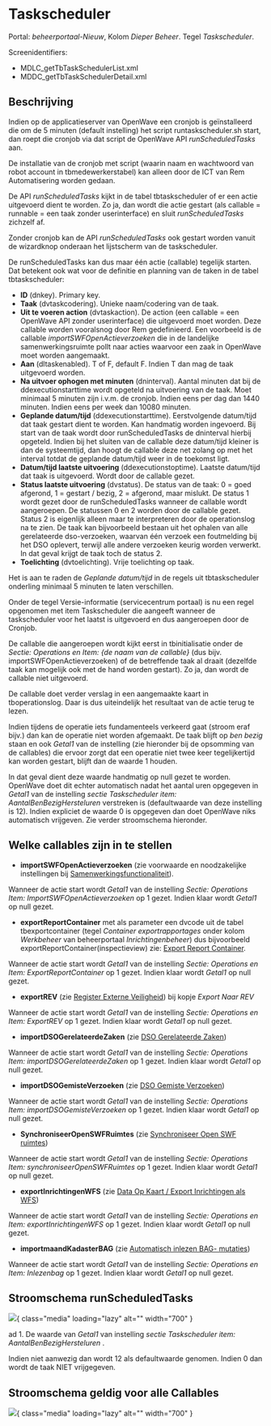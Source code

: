 # Taskscheduler

Portal: _beheerportaal-Nieuw_, Kolom _Dieper Beheer_. Tegel _Taskscheduler_.

Screenidentifiers:

- MDLC_getTbTaskSchedulerList.xml
- MDDC_getTbTaskSchedulerDetail.xml

## Beschrijving

Indien op de applicatieserver van OpenWave een cronjob is geïnstalleerd die om de 5 minuten (default instelling) het script runtaskscheduler.sh start, dan
roept die cronjob via dat script de OpenWave API _runScheduledTasks_ aan.

De installatie van de cronjob met script (waarin naam en wachtwoord van robot account in tbmedewerkerstabel) kan alleen door de ICT van Rem Automatisering worden gedaan.

De API _runScheduledTasks_ kijkt in de tabel tbtaskscheduler of er een actie uitgevoerd dient te worden. Zo ja, dan wordt die actie gestart (als callable = runnable = een taak zonder userinterface) en sluit _runScheduledTasks_ zichzelf af.

Zonder cronjob kan de API _runScheduledTasks_ ook gestart worden vanuit de wizardknop onderaan het lijstscherm van de taskscheduler.

De runScheduledTasks kan dus maar één actie (callable) tegelijk starten. Dat betekent ook wat voor de definitie en planning van de taken in de tabel tbtaskscheduler:

- **ID** (dnkey). Primary key.
- **Taak** (dvtaskcodering). Unieke naam/codering van de taak.
- **Uit te voeren action** (dvtaskaction). De action (een callable = een OpenWave API zonder userinterface) die uitgevoerd moet worden. Deze callable worden vooralsnog door Rem gedefinieerd. Een voorbeeld is de callable _importSWFOpenActieverzoeken_ die in de landelijke samenwerkingsruimte pollt naar acties waarvoor een zaak in OpenWave moet worden aangemaakt.
- **Aan** (dltaskenabled). T of F, default F. Indien T dan mag de taak uitgevoerd worden.
- **Na uitvoer ophogen met minuten** (dninterval). Aantal minuten dat bij de ddexecutionstarttime wordt opgeteld na uitvoering van de taak. Moet minimaal 5 minuten zijn i.v.m. de cronjob. Indien eens per dag dan 1440 minuten. Indien eens per week dan 10080 minuten.
- **Geplande datum/tijd** (ddexecutionstarttime). Eerstvolgende datum/tijd dat taak gestart dient te worden. Kan handmatig worden ingevoerd. Bij start van de taak wordt door runScheduledTasks de dninterval hierbij opgeteld. Indien bij het sluiten van de callable deze datum/tijd kleiner is dan de systeemtijd, dan hoogt de callable deze net zolang op met het interval totdat de geplande datum/tijd weer in de toekomst ligt.
- **Datum/tijd laatste uitvoering** (ddexecutionstoptime). Laatste datum/tijd dat taak is uitgevoerd. Wordt door de callable gezet.
- **Status laatste uitvoering** (dvstatus). De status van de taak: 0 = goed afgerond, 1 = gestart / bezig, 2 = afgerond, maar mislukt. De status 1 wordt gezet door de runScheduledTasks wanneer de callable wordt aangeroepen. De statussen 0 en 2 worden door de callable gezet. Status 2 is eigenlijk alleen maar te interpreteren door de operationslog na te zien. De taak kan bijvoorbeeld bestaan uit het ophalen van alle gerelateerde dso-verzoeken, waarvan één verzoek een foutmelding bij het DSO oplevert, terwijl alle andere verzoeken keurig worden verwerkt. In dat geval krijgt de taak toch de status 2.
- **Toelichting** (dvtoelichting). Vrije toelichting op taak.

Het is aan te raden de _Geplande datum/tijd_ in de regels uit tbtaskscheduler onderling minimaal 5 minuten te laten verschillen.

Onder de tegel Versie-informatie (servicecentrum portaal) is nu een regel opgenomen met item Taskscheduler die aangeeft wanneer de taskscheduler voor het laatst is uitgevoerd en dus aangeroepen door de Cronjob.

De callable die aangeroepen wordt kijkt eerst in tbinitialisatie onder de _Sectie: Operations en Item: {de naam van de callable}_ (dus bijv. importSWFOpenActieverzoeken) of de betreffende taak al draait (dezelfde taak kan mogelijk ook met de hand worden gestart). Zo ja, dan wordt de callable niet uitgevoerd.

De callable doet verder verslag in een aangemaakte kaart in tboperationslog. Daar is dus uiteindelijk het resultaat van de actie terug te lezen.

Indien tijdens de operatie iets fundamenteels verkeerd gaat (stroom eraf bijv.) dan kan de operatie niet worden afgemaakt. De taak blijft op _ben bezig_ staan en ook _Getal1_ van de instelling (zie hieronder bij de opsomming van de callables) die ervoor zorgt dat een operatie niet twee keer tegelijkertijd kan worden gestart, blijft dan de waarde 1 houden.

In dat geval dient deze waarde handmatig op null gezet te worden. OpenWave doet dit echter automatisch nadat het aantal uren opgegeven in _Getal1_ van de instelling _sectie Taskscheduler item: AantalBenBezigHersteluren_ verstreken is (defaultwaarde van deze instelling is 12). Indien expliciet de waarde 0 is opgegeven dan doet OpenWave niks automatisch vrijgeven. Zie verder stroomschema hieronder.

## Welke callables zijn in te stellen

- **importSWFOpenActieverzoeken** (zie voorwaarde en noodzakelijke instellingen bij [Samenwerkingsfunctionaliteit](/instellen_inrichten/samenwerkingsfunctionaliteit.md)).

Wanneer de actie start wordt _Getal1_ van de instelling _Sectie: Operations Item: ImportSWFOpenActieverzoeken_ op 1 gezet. Indien klaar wordt _Getal1_ op null gezet.

- **exportReportContainer** met als parameter een dvcode uit de tabel tbexportcontainer (tegel _Container exportrapportages_ onder kolom _Werkbeheer_ van beheerportaal _Inrichtingenbeheer_) dus bijvoorbeeld exportReportContainer(inspectieview) zie: [Export Report Container](/instellen_inrichten/export_report_container.md).

Wanneer de actie start wordt _Getal1_ van de instelling _Sectie: Operations en Item: ExportReportContainer_ op 1 gezet. Indien klaar wordt _Getal1_ op null gezet.

- **exportREV** (zie [Register Externe Veiligheid](/instellen_inrichten/register_exrterne_veiligheid.md)) bij kopje _Export Naar REV_

Wanneer de actie start wordt _Getal1_ van de instelling _Sectie: Operations en Item: ExportREV_ op 1 gezet. Indien klaar wordt _Getal1_ op null gezet.

- **importDSOGerelateerdeZaken** (zie [DSO Gerelateerde Zaken](/probleemoplossing/programmablokken/dso_gerelateerde_zaken.md))

Wanneer de actie start wordt _Getal1_ van de instelling _Sectie: Operations Item: importDSOGerelateerdeZaken_ op 1 gezet. Indien klaar wordt _Getal1_ op null gezet.

- **importDSOGemisteVerzoeken** (zie [DSO Gemiste Verzoeken](/probleemoplossing/programmablokken/dso_gemiste_verzoeken.md))

Wanneer de actie start wordt _Getal1_ van de instelling _Sectie: Operations Item: importDSOGemisteVerzoeken_ op 1 gezet. Indien klaar wordt _Getal1_ op null gezet.

- **SynchroniseerOpenSWFRuimtes** (zie [Synchroniseer Open SWF ruimtes](/probleemoplossing/programmablokken/synchroniseer_open_swfruimtes.md))

Wanneer de actie start wordt _Getal1_ van de instelling _Sectie: Operations Item: synchroniseerOpenSWFRuimtes_ op 1 gezet. Indien klaar wordt _Getal1_ op null gezet.

- **exportInrichtingenWFS** (zie [Data Op Kaart / Export Inrichtingen als WFS](/instellen_inrichten/data_op_kaart.md))

Wanneer de actie start wordt _Getal1_ van de instelling _Sectie: Operations en Item: exportInrichtingenWFS_ op 1 gezet. Indien klaar wordt _Getal1_ op null gezet.

- **importmaandKadasterBAG** (zie [Automatisch inlezen BAG- mutaties](/probleemoplossing/programmablokken/automatisch_inlezen_bag_-mutaties.md))

Wanneer de actie start wordt _Getal1_ van de instelling _Sectie: Operations en Item: Inlezenbag_ op 1 gezet. Indien klaar wordt _Getal1_ op null gezet.

## Stroomschema runScheduledTasks

![](/img/applicatiebeheer/instellen_inrichten/runscheduledtasks.w.700_tok.d26a53.png){ class="media" loading="lazy" alt="" width="700" }

ad 1. De waarde van _Getal1_ van instelling _sectie Taskscheduler item: AantalBenBezigHersteluren_ .

Indien niet aanwezig dan wordt 12 als defaultwaarde genomen. Indien 0 dan wordt de taak NIET vrijgegeven.

## Stroomschema geldig voor alle Callables

![](/img/applicatiebeheer/instellen_inrichten/callable.w.700_tok.3aec52.png){ class="media" loading="lazy" alt="" width="700" }
